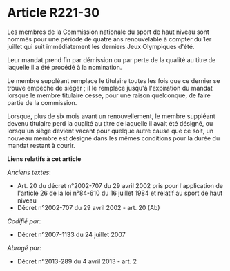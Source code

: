 # Article R221-30

Les membres de la Commission nationale du sport de haut niveau sont nommés pour une période de quatre ans renouvelable à
compter du 1er juillet qui suit immédiatement les derniers Jeux Olympiques d'été.

Leur mandat prend fin par démission ou par perte de la qualité au titre de laquelle il a été procédé à la nomination.

Le membre suppléant remplace le titulaire toutes les fois que ce dernier se trouve empêché de siéger ; il le remplace jusqu'à
l'expiration du mandat lorsque le membre titulaire cesse, pour une raison quelconque, de faire partie de la commission.

Lorsque, plus de six mois avant un renouvellement, le membre suppléant devenu titulaire perd la qualité au titre de laquelle
il avait été désigné, ou lorsqu'un siège devient vacant pour quelque autre cause que ce soit, un nouveau membre est désigné
dans les mêmes conditions pour la durée du mandat restant à courir.

**Liens relatifs à cet article**

_Anciens textes_:

  - Art. 20 du décret n°2002-707 du 29 avril 2002 pris pour l'application de l'article 26 de la loi n°84-610 du 16 juillet 1984 et relatif au sport de haut niveau
  - Décret n°2002-707 du 29 avril 2002 - art. 20 (Ab)

_Codifié par_:

  - Décret n°2007-1133 du 24 juillet 2007

_Abrogé par_:

  - Décret n°2013-289 du 4 avril 2013 - art. 2

